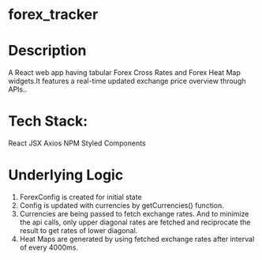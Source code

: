 # forex_tracker

# Description

A React web app having tabular Forex Cross Rates and Forex Heat Map widgets.It features a real-time updated exchange price overview through APIs..

# Tech Stack:

React
JSX
Axios
NPM
Styled Components

# Underlying Logic

1. ForexConfig is created for initial state
2. Config is updated with currencies by getCurrencies() function.
3. Currencies are being passed to fetch exchange rates. And to minimize the api calls, only upper diagonal rates are fetched and reciprocate the result to get rates of lower diagonal.
4. Heat Maps are generated by using fetched exchange rates after interval of every 4000ms.
